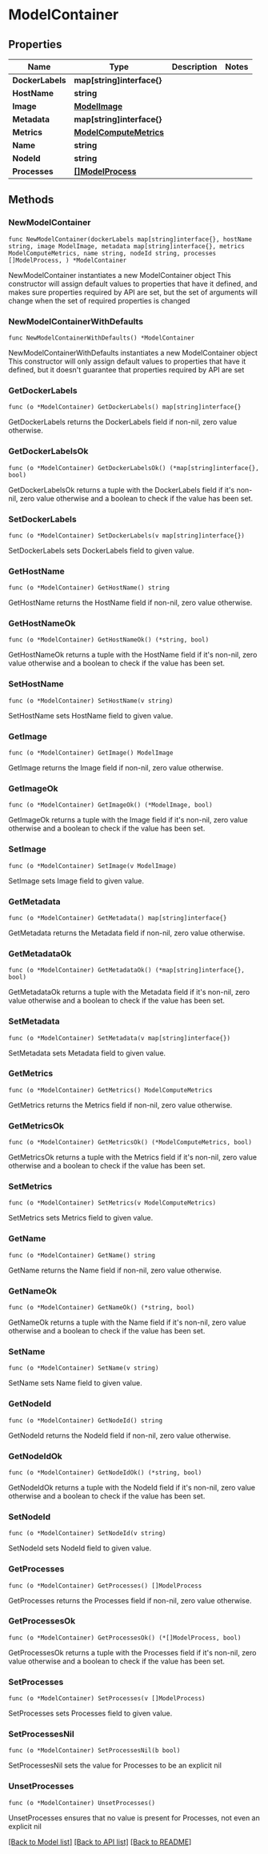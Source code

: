 # ModelContainer

## Properties

Name | Type | Description | Notes
------------ | ------------- | ------------- | -------------
**DockerLabels** | **map[string]interface{}** |  | 
**HostName** | **string** |  | 
**Image** | [**ModelImage**](ModelImage.md) |  | 
**Metadata** | **map[string]interface{}** |  | 
**Metrics** | [**ModelComputeMetrics**](ModelComputeMetrics.md) |  | 
**Name** | **string** |  | 
**NodeId** | **string** |  | 
**Processes** | [**[]ModelProcess**](ModelProcess.md) |  | 

## Methods

### NewModelContainer

`func NewModelContainer(dockerLabels map[string]interface{}, hostName string, image ModelImage, metadata map[string]interface{}, metrics ModelComputeMetrics, name string, nodeId string, processes []ModelProcess, ) *ModelContainer`

NewModelContainer instantiates a new ModelContainer object
This constructor will assign default values to properties that have it defined,
and makes sure properties required by API are set, but the set of arguments
will change when the set of required properties is changed

### NewModelContainerWithDefaults

`func NewModelContainerWithDefaults() *ModelContainer`

NewModelContainerWithDefaults instantiates a new ModelContainer object
This constructor will only assign default values to properties that have it defined,
but it doesn't guarantee that properties required by API are set

### GetDockerLabels

`func (o *ModelContainer) GetDockerLabels() map[string]interface{}`

GetDockerLabels returns the DockerLabels field if non-nil, zero value otherwise.

### GetDockerLabelsOk

`func (o *ModelContainer) GetDockerLabelsOk() (*map[string]interface{}, bool)`

GetDockerLabelsOk returns a tuple with the DockerLabels field if it's non-nil, zero value otherwise
and a boolean to check if the value has been set.

### SetDockerLabels

`func (o *ModelContainer) SetDockerLabels(v map[string]interface{})`

SetDockerLabels sets DockerLabels field to given value.


### GetHostName

`func (o *ModelContainer) GetHostName() string`

GetHostName returns the HostName field if non-nil, zero value otherwise.

### GetHostNameOk

`func (o *ModelContainer) GetHostNameOk() (*string, bool)`

GetHostNameOk returns a tuple with the HostName field if it's non-nil, zero value otherwise
and a boolean to check if the value has been set.

### SetHostName

`func (o *ModelContainer) SetHostName(v string)`

SetHostName sets HostName field to given value.


### GetImage

`func (o *ModelContainer) GetImage() ModelImage`

GetImage returns the Image field if non-nil, zero value otherwise.

### GetImageOk

`func (o *ModelContainer) GetImageOk() (*ModelImage, bool)`

GetImageOk returns a tuple with the Image field if it's non-nil, zero value otherwise
and a boolean to check if the value has been set.

### SetImage

`func (o *ModelContainer) SetImage(v ModelImage)`

SetImage sets Image field to given value.


### GetMetadata

`func (o *ModelContainer) GetMetadata() map[string]interface{}`

GetMetadata returns the Metadata field if non-nil, zero value otherwise.

### GetMetadataOk

`func (o *ModelContainer) GetMetadataOk() (*map[string]interface{}, bool)`

GetMetadataOk returns a tuple with the Metadata field if it's non-nil, zero value otherwise
and a boolean to check if the value has been set.

### SetMetadata

`func (o *ModelContainer) SetMetadata(v map[string]interface{})`

SetMetadata sets Metadata field to given value.


### GetMetrics

`func (o *ModelContainer) GetMetrics() ModelComputeMetrics`

GetMetrics returns the Metrics field if non-nil, zero value otherwise.

### GetMetricsOk

`func (o *ModelContainer) GetMetricsOk() (*ModelComputeMetrics, bool)`

GetMetricsOk returns a tuple with the Metrics field if it's non-nil, zero value otherwise
and a boolean to check if the value has been set.

### SetMetrics

`func (o *ModelContainer) SetMetrics(v ModelComputeMetrics)`

SetMetrics sets Metrics field to given value.


### GetName

`func (o *ModelContainer) GetName() string`

GetName returns the Name field if non-nil, zero value otherwise.

### GetNameOk

`func (o *ModelContainer) GetNameOk() (*string, bool)`

GetNameOk returns a tuple with the Name field if it's non-nil, zero value otherwise
and a boolean to check if the value has been set.

### SetName

`func (o *ModelContainer) SetName(v string)`

SetName sets Name field to given value.


### GetNodeId

`func (o *ModelContainer) GetNodeId() string`

GetNodeId returns the NodeId field if non-nil, zero value otherwise.

### GetNodeIdOk

`func (o *ModelContainer) GetNodeIdOk() (*string, bool)`

GetNodeIdOk returns a tuple with the NodeId field if it's non-nil, zero value otherwise
and a boolean to check if the value has been set.

### SetNodeId

`func (o *ModelContainer) SetNodeId(v string)`

SetNodeId sets NodeId field to given value.


### GetProcesses

`func (o *ModelContainer) GetProcesses() []ModelProcess`

GetProcesses returns the Processes field if non-nil, zero value otherwise.

### GetProcessesOk

`func (o *ModelContainer) GetProcessesOk() (*[]ModelProcess, bool)`

GetProcessesOk returns a tuple with the Processes field if it's non-nil, zero value otherwise
and a boolean to check if the value has been set.

### SetProcesses

`func (o *ModelContainer) SetProcesses(v []ModelProcess)`

SetProcesses sets Processes field to given value.


### SetProcessesNil

`func (o *ModelContainer) SetProcessesNil(b bool)`

 SetProcessesNil sets the value for Processes to be an explicit nil

### UnsetProcesses
`func (o *ModelContainer) UnsetProcesses()`

UnsetProcesses ensures that no value is present for Processes, not even an explicit nil

[[Back to Model list]](../README.md#documentation-for-models) [[Back to API list]](../README.md#documentation-for-api-endpoints) [[Back to README]](../README.md)


